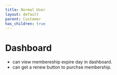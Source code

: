 ```yaml
---
title: Normal User
layout: default
parent: Customer
has_children: true
---
```


# Dashboard
- can view membereship expire day in dashboard.
- can get a renew button to purchse membership.
